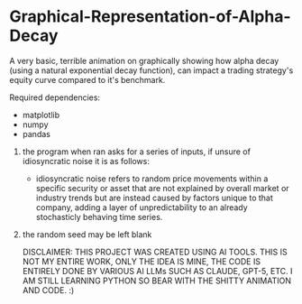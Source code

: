 # Graphical-Representation-of-Alpha-Decay
A very basic, terrible animation on graphically showing how alpha decay (using a natural exponential decay function), can impact a trading strategy's equity curve compared to it's benchmark.  

Required dependencies:
- matplotlib
- numpy
- pandas

1. the program when ran asks for a series of inputs, if unsure of idiosyncratic noise it is as follows:
   - idiosyncratic noise refers to random price movements within a specific security or asset that are not explained by overall market or industry trends but are instead caused by factors unique to that company, adding a layer of unpredictability to an already stochasticly behaving time series.
2. the random seed may be left blank

   DISCLAIMER:
   THIS PROJECT WAS CREATED USING AI TOOLS. THIS IS NOT MY ENTIRE WORK, ONLY THE IDEA IS MINE, THE CODE IS ENTIRELY DONE BY VARIOUS AI LLMs SUCH AS CLAUDE, GPT-5, ETC.
   I AM STILL LEARNING PYTHON SO BEAR WITH THE SHITTY ANIMATION AND CODE. :)

